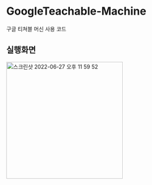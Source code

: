 # GoogleTeachable-Machine
구글 티쳐블 머신 사용 코드

## 실행화면
<img width="306" alt="스크린샷 2022-06-27 오후 11 59 52" src="https://user-images.githubusercontent.com/107246410/175972241-43c206d8-68f6-44a8-b4dd-f853eca141bc.png">

